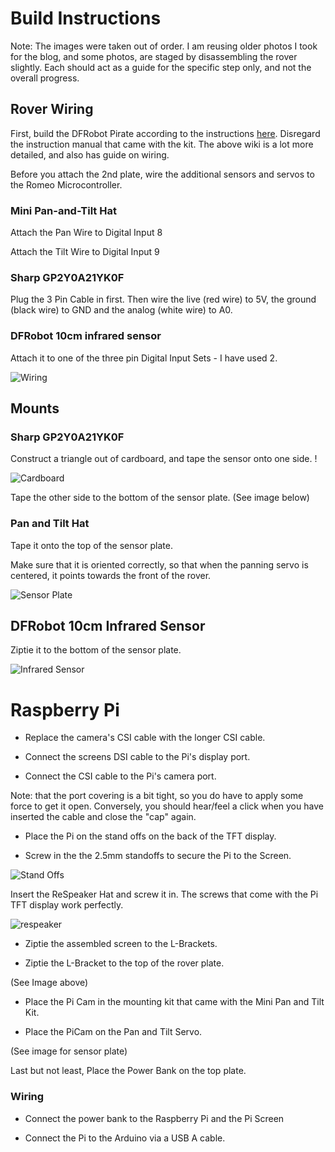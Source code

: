 # Build Instructions 

Note: The images were taken out of order. I am reusing older photos I took for the blog, and some photos, are staged by disassembling the rover slightly. Each should act as a guide for the specific step only, and not the overall progress. 

## Rover Wiring

First, build the DFRobot Pirate according to the instructions [here](https://www.dfrobot.com/wiki/index.php/Pirate_4WD_Mobile_Platform_SKU:ROB0003). Disregard the instruction manual that came with the kit. The above wiki is a lot more detailed, and also has guide on wiring.  

Before you attach the 2nd plate, wire the additional sensors and servos to the Romeo Microcontroller. 

### Mini Pan-and-Tilt Hat 

Attach the Pan Wire to Digital Input 8

Attach the Tilt Wire to Digital Input 9


### Sharp GP2Y0A21YK0F 

Plug the 3 Pin Cable in first. Then wire the live (red wire) to 5V, the ground (black wire) to GND and the analog (white wire) to A0. 

### DFRobot 10cm infrared sensor

Attach it to one of the three pin Digital Input Sets - I have used 2. 

![Wiring](images/wiring.jpg)

## Mounts 

### Sharp GP2Y0A21YK0F 

Construct a triangle out of cardboard, and tape the sensor onto one side. !

![Cardboard](images/cardboard.jpg)

Tape the other side to the bottom of the sensor plate. (See image below)

### Pan and Tilt Hat 

Tape it onto the top of the sensor plate. 

Make sure that it is oriented correctly, so that when the panning servo is centered, it points towards the front of the rover. 

![Sensor Plate](images/sensor_plate.jpg)

## DFRobot 10cm Infrared Sensor

Ziptie it to the bottom of the sensor plate. 

![Infrared Sensor](images/infrared.jpg)

# Raspberry Pi

* Replace the camera's CSI cable with the longer CSI cable. 

* Connect the screens DSI cable to the Pi's display port. 

* Connect the CSI cable to the Pi's camera port. 

Note: that the port covering is a bit tight, so you do have to apply some force to get it open. 
Conversely, you should hear/feel a click when you have inserted the cable and close the "cap" again. 

* Place the Pi on the stand offs on the back of the TFT display. 

* Screw in the the 2.5mm standoffs to secure the Pi to the Screen. 

![Stand Offs](images/stand_offs.jpg)

Insert the ReSpeaker Hat and screw it in. The screws that come with the Pi TFT display work perfectly. 

![respeaker](images/respeaker.jpg)

* Ziptie the assembled screen to the L-Brackets.

* Ziptie the L-Bracket to the top of the rover plate. 

(See Image above)

* Place the Pi Cam in the mounting kit that came with the Mini Pan and Tilt Kit. 

* Place the PiCam on the Pan and Tilt Servo.

(See image for sensor plate)

Last but not least, Place the Power Bank on the top plate. 

### Wiring

* Connect the power bank to the Raspberry Pi and the Pi Screen 

* Connect the Pi to the Arduino via a USB A cable. 
